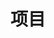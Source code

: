 ---
title: "项目"
menu:
  main:
    name: "我的项目"
    parent: "about"
    pre: "<i class='fa-solid fa-laptop-code fa-sm'></i>"
    weight: 8
---
